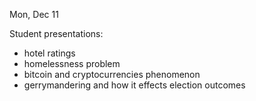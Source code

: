 
<div class="lecture1">



<div class="column_date">
<p markdown="block">

Mon, Dec 11

</p>
</div> 



<div class="column_materials" >
<p markdown="block">


Student presentations:
- hotel ratings
- homelessness problem
- bitcoin and cryptocurrencies phenomenon 
- gerrymandering and how it effects election outcomes 

</p>
</div>



<div class="column_assign">
<p markdown="block">


</p>
</div>

</div>
